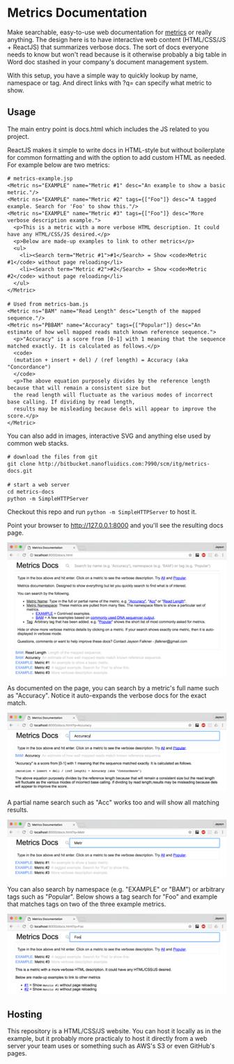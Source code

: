 # Metrics Documentation

Make searchable, easy-to-use web documentation for [metrics](https://github.com/jfalkner/metrics) or really anything. The design here is to have interactive web content (HTML/CSS/JS + ReactJS) that summarizes verbose docs. The sort of docs everyone needs to know but won't read because is it otherwise probably a big table in Word doc stashed in your company's document management system.

With this setup, you have a simple way to quickly lookup by name, namespace or tag. And direct links with ?q= can specify what metric to show.

## Usage

The main entry point is docs.html which includes the JS related to you project.

ReactJS makes it simple to write docs in HTML-style but without boilerplate for common formatting and with the option to add custom HTML as needed. For example below are two metrics:

```
# metrics-example.jsp
<Metric ns="EXAMPLE" name="Metric #1" desc="An example to show a basic metric."/>
<Metric ns="EXAMPLE" name="Metric #2" tags={["Foo"]} desc="A tagged example. Search for 'Foo' to show this."/>
<Metric ns="EXAMPLE" name="Metric #3" tags={["Foo"]} desc="More verbose description example.">
  <p>This is a metric with a more verbose HTML description. It could have any HTML/CSS/JS desired.</p>
  <p>Below are made-up examples to link to other metrics</p>
  <ul>
    <li><Search term="Metric #1">#1</Search> = Show <code>Metric #1</code> without page reloading</li>
    <li><Search term="Metric #2">#2</Search> = Show <code>Metric #2</code> without page reloading</li>
  </ul>
</Metric>

# Used from metrics-bam.js
<Metric ns="BAM" name="Read Length" desc="Length of the mapped sequence."/>
<Metric ns="PBBAM" name="Accuracy" tags={["Popular"]} desc="An estimate of how well mapped reads match known reference sequence.">
  <p>"Accuracy" is a score from [0-1] with 1 meaning that the sequence matched exactly. It is calculated as follows.</p>
  <code>
  (mutation + insert + del) / (ref length) = Accuracy (aka "Concordance")
  </code>
  <p>The above equation purposely divides by the reference length because that will remain a consistent size but
  the read length will fluctuate as the various modes of incorrect base calling. If dividing by read length,
  results may be misleading because dels will appear to improve the score.</p>
</Metric>
```

You can also add in images, interactive SVG and anything else used by common web stacks.

```
# download the files from git
git clone http://bitbucket.nanofluidics.com:7990/scm/itg/metrics-docs.git

# start a web server
cd metrics-docs
python -m SimpleHTTPServer
```

Checkout this repo and run `python -m SimpleHTTPServer` to host it.
 
Point your browser to http://127.0.0.1:8000 and you'll see the resulting docs page.
 
![Main Page](images/metrics-docs.png)

As documented on the page, you can search by a metric's full name such as "Accuracy". Notice it auto-expands the verbose docs for the exact match.

![Full Name Search](images/metrics-docs_name_search.png)

A partial name search such as "Acc" works too and will show all matching results.

![Full Name Search](images/metrics-docs_partial_name_search.png)

You can also search by namespace (e.g. "EXAMPLE" or "BAM") or arbitrary tags such as "Popular". Below shows a tag search for "Foo" and example that matches tags on two of the three example metrics.

![Full Name Search](images/metrics-docs_tags.png)

## Hosting

This repository is a HTML/CSS/JS website. You can host it locally as in
the example, but it probably more practicaly to host it directly from a 
web server your team uses or something such as AWS's S3 or even GitHub's
pages.
